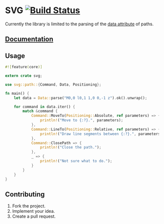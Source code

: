 # SVG [![Build Status][travis-img]][travis-url]

Currently the library is limited to the parsing of the [data attribute][1] of
paths.

## [Documentation][docs]

## Usage

```rust
#![feature(core)]

extern crate svg;

use svg::path::{Command, Data, Positioning};

fn main() {
    let data = Data::parse("M0,0 l0,1 1,0 0,-1 z").ok().unwrap();

    for command in data.iter() {
        match &command {
            Command::MoveTo(Positioning::Absolute, ref parameters) => {
                println!("Move to {:?}.", parameters);
            },
            Command::LineTo(Positioning::Relative, ref parameters) => {
                println!("Draw line segments between {:?}.", parameters);
            },
            Command::ClosePath => {
                println!("Close the path.");
            },
            _ => {
                println!("Not sure what to do.");
            }
        }
    }
}
```

## Contributing

1. Fork the project.
2. Implement your idea.
3. Create a pull request.

[1]: http://www.w3.org/TR/SVG/paths.html#PathData

[travis-img]: https://travis-ci.org/stainless-steel/svg.svg?branch=master
[travis-url]: https://travis-ci.org/stainless-steel/svg
[docs]: https://stainless-steel.github.io/svg
